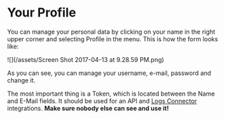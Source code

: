 # Your Profile

You can manage your personal data by clicking on your name in the right upper corner and selecting Profile in the menu. This is how the form looks like:

![](/assets/Screen Shot 2017-04-13 at 9.28.59 PM.png)

As you can see, you can manage your username, e-mail, password and change it.

The most important thing is a Token, which is located between the Name and E-Mail fields. It should be used for an API and [Logs Connector](/log-files-processing.md) integrations. **Make sure nobody else can see and use it!**

